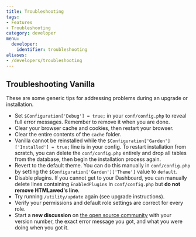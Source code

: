```yaml
---
title: Troubleshooting
tags:
- Features
- Troubleshooting
category: developer
menu:
  developer:
    identifier: troubleshooting
aliases:
- /developers/troubleshooting
---
```

## Troubleshooting Vanilla

These are some generic tips for addressing problems during an upgrade or installation.

* Set `$Configuration['Debug'] = true;` in your `conf/config.php` to reveal full error messages. Remember to remove it when you are done.
* Clear your browser cache and cookies, then restart your browser.
* Clear the entire contents of the `cache` folder.
* Vanilla cannot be reinstalled while the `$Configuration['Garden']['Installed'] = true;` line is in your config. To restart installation from scratch, you can delete the `conf/config.php` entirely and drop all tables from the database, then begin the installation process again.
* Revert to the default theme. You can do this manually in `conf/config.php` by setting the `$Configuration['Garden']['Theme']` value to `default`.
* Disable plugins. If you cannot get to your Dashboard, you can manually delete lines containing `EnabledPlugins` in `conf/config.php` but **do not remove HTMLawed's line**.
* Try running `/utility/update` again (see upgrade instructions).
* Verify your permissions and default role settings are correct for every role.
* Start a **new discussion** on [the open source community](https://open.vanillaforums.com/discussions) with your version number, the exact error message you got, and what you were doing when you got it.
